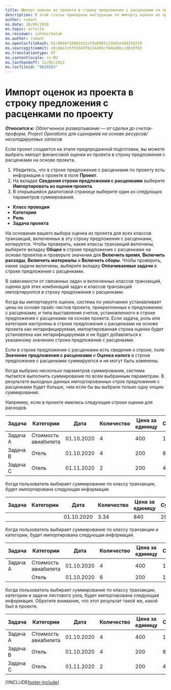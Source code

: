 ```yaml
---
title: Импорт оценок из проекта в строку предложения с расценками по проекту
description: В этой статье приведены инструкции по импорту оценок из проекта в строку предложения с расценками по проекту.
author: rumant
ms.date: 10/09/2020
ms.topic: article
ms.reviewer: johnmichalak
ms.author: rumant
ms.openlocfilehash: 61c9660f18882d12a7da8965c23b65e408256219
ms.sourcegitcommit: e0cbbe7c6f03d4978134405cf04bd8bc1d019f65
ms.translationtype: HT
ms.contentlocale: ru-RU
ms.lasthandoff: 12/05/2022
ms.locfileid: "9824503"
---
```

# <a name="import-estimates-from-a-project-to-a-project-quote-line"></a>Импорт оценок из проекта в строку предложения с расценками по проекту 

_**Относится к:** Облегченное развертывание — от сделки до счетов-проформ, Project Operations для сценариев на основе ресурсов/нескладируемых запасов_

Если проект создается на этапе предпродажной подготовки, вы можете выбрать импорт финансовой оценки из проекта в строку предложения с расценками на основе проекта.

1. Убедитесь, что в строке предложения с расценками по проекту есть информация о проекте в поле **Проект**.
2. На вкладке **Сведения строки предложения с расценками** выберите **Импортировать из оценки проекта**.
3. В открывшейся диалоговой странице выберите один из следующих параметров суммирования.

  - **Класс проводки**
  - **Категория**
  - **Роль** 
  - **Задача проекта**

На основании вашего выбора оценка из проекта для всех классов транзакций, включенных в эту строку предложения с расценками, копируется. Чтобы проверить, какие классы транзакций включены, выберите вкладку **Общее** в строке предложения с расценками на основе проектов и проверьте значения для **Включить время**, **Включить расходы**, **Включить материалы** и **Включить сборы**.  Чтобы проверить, какие задачи включены, выберите вкладку **Оплачиваемые задачи** в строке предложения с расценками.

В зависимости от связанных задач и включенных классов транзакций, оценки для этих комбинаций задач и классов транзакций импортируются в строку предложения с расценками.

Когда вы импортируете оценки, система по умолчанию устанавливает цены на основе прайс-листов проекта, прикрепленных к предложению с расценками, и типа выставления счетов, установленного в строке предложения с расценками на основе проекта. Если задача, роль или категория настроены в строке предложения с расценками на основе проекта как нетарифицируемая, импортированная строка оценки будет установлена как нетарифицируемая и не будет добавляться к указанному значению строки предложения с расценками.

Если в строке предложения с расценками есть сведения о строке, поля **Значение предложения с расценками** и **Оценка налога** в строке предложения с расценками суммируются и не могут быть изменены.

Когда выбрано несколько параметров суммирования, система пытается выполнить суммирование по всем выбранным параметрам. В результате выходных данных импортированных строк предложения с расценками будет больше, чем если бы вы выбрали только одну опцию суммирования.

Например, если в проекте имелись следующие строки оценки для расходов.

| Задача | Категории | Дата | Количество | Цена за единицу | Сумма |
| --- | --- | --- | --- | --- | --- |
| Задача A | Стоимость авиабилета | 01.10.2020 | 4 | 400 | 1600 |
| Задача B | Отель | 01.10.2020 | 4 | 200 | 800 |
| Задача C | Отель | 01.11.2020 | 2 | 200 | 400 |

Когда пользователь выбирает суммирование по классу транзакции, будет импортирована следующая информация.

| Задача | Категории | Дата | Количество | Цена за единицу | Сумма |
| --- | --- | --- | --- | --- | --- |
|||01.10.2020 | 3.34 | 840 | 2800 |

Когда пользователь выбирает суммирование по классу транзакции и категории, будет импортирована следующая информация.

| Задача | Категории | Дата | Количество | Цена за единицу | Сумма |
| --- | --- | --- | --- | --- | --- |
| Задача A | Стоимость авиабилета | 01.10.2020 | 4 | 400 | 1600 |
| | Отель | 01.10.2020 | 6 | 200 | 1200 |

Когда пользователь выбирает суммирование по классу транзакции, категории и задаче листового узла, будет импортирована следующая информация. Обратите внимание, что этот результат такой же, какой был в проекте.

| Задача | Категории | Дата | Количество | Цена за единицу | Сумма |
| --- | --- | --- | --- | --- | --- |
| Задача A | Стоимость авиабилета | 01.10.2020 | 4 | 400 | 1600 |
| Задача B | Отель | 01.10.2020 | 4 | 200 | 800 |
| Задача C | Отель | 01.11.2020 | 2 | 200 | 400 |


[!INCLUDE[footer-include](../../includes/footer-banner.md)]
